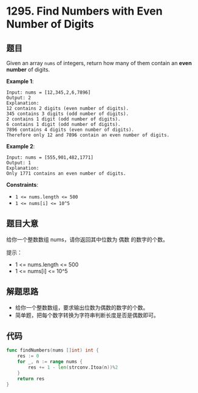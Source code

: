 # 1295. Find Numbers with Even Number of Digits


## 题目

Given an array `nums` of integers, return how many of them contain an **even number** of digits.

**Example 1**:

```
Input: nums = [12,345,2,6,7896]
Output: 2
Explanation: 
12 contains 2 digits (even number of digits). 
345 contains 3 digits (odd number of digits). 
2 contains 1 digit (odd number of digits). 
6 contains 1 digit (odd number of digits). 
7896 contains 4 digits (even number of digits). 
Therefore only 12 and 7896 contain an even number of digits.
```

**Example 2**:

```
Input: nums = [555,901,482,1771]
Output: 1 
Explanation: 
Only 1771 contains an even number of digits.
```

**Constraints**:

- `1 <= nums.length <= 500`
- `1 <= nums[i] <= 10^5`

## 题目大意

给你一个整数数组 nums，请你返回其中位数为 偶数 的数字的个数。

提示：

- 1 <= nums.length <= 500
- 1 <= nums[i] <= 10^5



## 解题思路

- 给你一个整数数组，要求输出位数为偶数的数字的个数。
- 简单题，把每个数字转换为字符串判断长度是否是偶数即可。

## 代码

```go
func findNumbers(nums []int) int {
	res := 0
	for _, n := range nums {
		res += 1 - len(strconv.Itoa(n))%2
	}
	return res
}
```